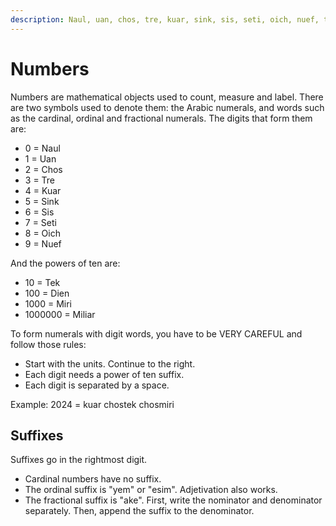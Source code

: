 ```yaml
---
description: Naul, uan, chos, tre, kuar, sink, sis, seti, oich, nuef, tek, dien, miri, miliar
---
```

# Numbers
Numbers are mathematical objects used to count, measure and label.
There are two symbols used to denote them: the Arabic numerals, and words such as the cardinal, ordinal and fractional numerals.
The digits that form them are:

- 0 = Naul
- 1 = Uan
- 2 = Chos
- 3 = Tre
- 4 = Kuar
- 5 = Sink
- 6 = Sis
- 7 = Seti
- 8 = Oich
- 9 = Nuef

And the powers of ten are:
  
- 10 = Tek
- 100 = Dien
- 1000 = Miri
- 1000000 = Miliar

To form numerals with digit words, you have to be VERY CAREFUL and follow those rules:
- Start with the units. Continue to the right.
- Each digit needs a power of ten suffix.
- Each digit is separated by a space.

Example: 2024 = kuar chostek chosmiri

## Suffixes
Suffixes go in the rightmost digit.
- Cardinal numbers have no suffix.
- The ordinal suffix is "yem" or "esim". Adjetivation also works.
- The fractional suffix is "ake". First, write the nominator and denominator separately. Then, append the suffix to the denominator.
